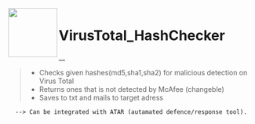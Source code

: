 <img align="left" src="/Resources/vicon.ico" width="100" height="100"> 

# VirusTotal_HashChecker
__

>- Checks given hashes(md5,sha1,sha2) for malicious detection on Virus Total
>- Returns ones that is not detected by McAfee (changeble)
>- Saves to txt and mails to target adress

      --> Can be integrated with ATAR (autamated defence/response tool).
